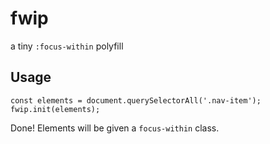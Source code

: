 # fwip

a tiny `:focus-within` polyfill

## Usage

    const elements = document.querySelectorAll('.nav-item');
    fwip.init(elements);

Done! Elements will be given a `focus-within` class.
